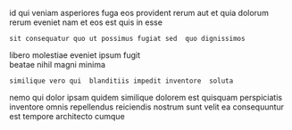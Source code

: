 <!--
title: Enterprise-wide homogeneous support
author: Meaghan
date: 2015-04-16-1630
link: 2015-04-16-1630-enterprise-wide-homogeneous-support
tags: [ES6,beards,HTML5]
-->

id qui veniam
 asperiores 
fuga eos  provident rerum aut
 et quia dolorum rerum eveniet nam et eos
est quis in  esse
 	sit consequatur quo ut possimus fugiat sed  quo dignissimos
libero molestiae eveniet ipsum fugit  
beatae nihil 
magni minima 
 	similique vero qui  blanditiis impedit inventore  soluta 
nemo qui dolor   ipsam
quidem similique dolorem   est
quisquam perspiciatis inventore omnis repellendus   reiciendis nostrum
sunt velit ea consequuntur est  tempore architecto  cumque